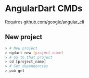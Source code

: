 # AngularDart CMDs

Requires [github.com/google/angular_cli](https://github.com/google/angular_cli)

## New project
``` bash
> # New project
> ngdart new [project_name]
> # Go to that project
> cd [project_name]
> # Get dependencies
> pub get
```

